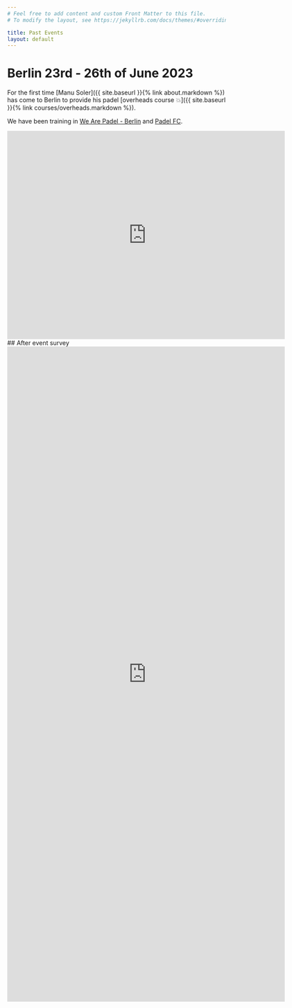 ```yaml
---
# Feel free to add content and custom Front Matter to this file.
# To modify the layout, see https://jekyllrb.com/docs/themes/#overriding-theme-defaults

title: Past Events
layout: default
---
```


# Berlin 23rd - 26th of June 2023
For the first time [Manu Soler]({{ site.baseurl }}{% link about.markdown %}) has come to Berlin to provide his padel [overheads course 💥]({{ site.baseurl }}{% link courses/overheads.markdown %}).

We have been training in <a href="https://wearepadel.com/de/berlin" target="_blank">We Are Padel - Berlin</a> and <a href="https://padelfc.com/" target="_blank">Padel FC</a>.
<iframe src="https://drive.google.com/file/d/1TfiEWyFO7fJGN2qtdoqy1Mo84NuloSOH/preview" width="640" height="480" frameBorder="0"></iframe>
## After event survey
<iframe src="https://docs.google.com/document/d/e/2PACX-1vQ7VW8qiZNkzA_HQYMUWwgTbSm8UamJ4XZeSlynSWqzRbc33nJJQB2hBGS02t1hFc_fEiC0PhDiyuSs/pub?embedded=true" width="640" height="1510" frameBorder="0"></iframe>